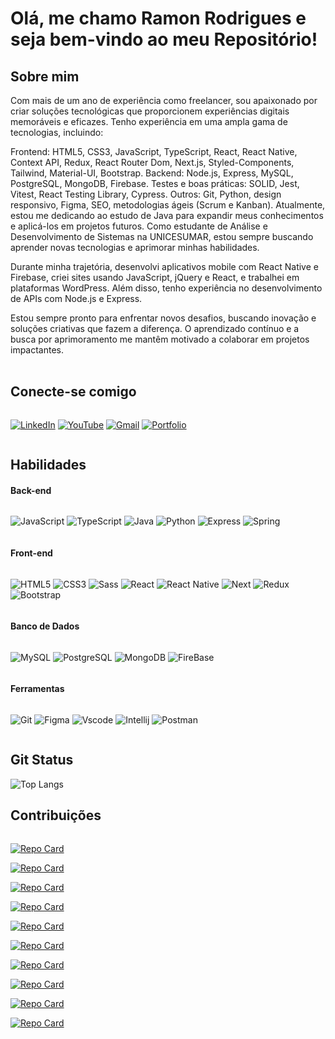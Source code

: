 
# Olá, me chamo Ramon Rodrigues e seja bem-vindo ao meu Repositório!

## Sobre mim
Com mais de um ano de experiência como freelancer, sou apaixonado por criar soluções tecnológicas que proporcionem experiências digitais memoráveis e eficazes. Tenho experiência em uma ampla gama de tecnologias, incluindo:

Frontend: HTML5, CSS3, JavaScript, TypeScript, React, React Native, Context API, Redux, React Router Dom, Next.js, Styled-Components, Tailwind, Material-UI, Bootstrap.
Backend: Node.js, Express, MySQL, PostgreSQL, MongoDB, Firebase.
Testes e boas práticas: SOLID, Jest, Vitest, React Testing Library, Cypress.
Outros: Git, Python, design responsivo, Figma, SEO, metodologias ágeis (Scrum e Kanban).
Atualmente, estou me dedicando ao estudo de Java para expandir meus conhecimentos e aplicá-los em projetos futuros. Como estudante de Análise e Desenvolvimento de Sistemas na UNICESUMAR, estou sempre buscando aprender novas tecnologias e aprimorar minhas habilidades.

Durante minha trajetória, desenvolvi aplicativos mobile com React Native e Firebase, criei sites usando JavaScript, jQuery e React, e trabalhei em plataformas WordPress. Além disso, tenho experiência no desenvolvimento de APIs com Node.js e Express.

Estou sempre pronto para enfrentar novos desafios, buscando inovação e soluções criativas que fazem a diferença. O aprendizado contínuo e a busca por aprimoramento me mantêm motivado a colaborar em projetos impactantes.
</br></br>


## Conecte-se comigo

<div style="display: flex; gap: 1rem" >

 [![LinkedIn](https://img.shields.io/badge/LinkedIn-0077B5?style=for-the-badge&logo=linkedin&logoColor=white)](https://www.linkedin.com/in/ramonrodsouza/)
 [![YouTube](https://img.shields.io/badge/YouTube-FF0000?style=for-the-badge&logo=youtube&logoColor=white)](https://www.youtube.com/@RodSouDev/)
 [![Gmail](https://img.shields.io/badge/Gmail-333333?style=for-the-badge&logo=gmail&logoColor=red)](mailto:SEUGMAIL)
 [![Portfolio](https://img.shields.io/badge/Portfolio-FF5722?style=for-the-badge&logo=todoist&logoColor=white)](https://rodsoudev.com/)
</div>

## Habilidades

<div style="" >
  <h4>Back-end </h4>  
  <span style="display: flex; gap: 1rem">

  ![JavaScript](https://img.shields.io/badge/JavaScript-F7DF1E?style=for-the-badge&logo=javascript&logoColor=black)
  ![TypeScript](https://img.shields.io/badge/TypeScript-007ACC?style=for-the-badge&logo=typescript&logoColor=white)
  ![Java](https://img.shields.io/badge/java-%23ED8B00.svg?style=for-the-badge&logo=openjdk&logoColor=white)
  ![Python](https://img.shields.io/badge/python-3670A0?style=for-the-badge&logo=python&logoColor=ffdd54)
  ![Express](https://img.shields.io/badge/express.js-%23404d59.svg?style=for-the-badge&logo=express&logoColor=%2361DAFB)
  ![Spring](https://img.shields.io/badge/spring-%236DB33F.svg?style=for-the-badge&logo=spring&logoColor=white)

 </span>
 
  <h4>Front-end </h4>
  <span style="display: flex; gap: 1rem">

  ![HTML5](https://img.shields.io/badge/HTML5-E34F26?style=for-the-badge&logo=html5&logoColor=white)
  ![CSS3](https://img.shields.io/badge/CSS3-1572B6?style=for-the-badge&logo=css3&logoColor=white)
  ![Sass](https://img.shields.io/badge/Sass-000?style=for-the-badge&logo=sass)
  ![React](https://img.shields.io/badge/React-0000ff?style=for-the-badge&logo=react&logoColor=61DAFB)
  ![React Native](https://img.shields.io/badge/React_Native-00a2ff?style=for-the-badge&logo=react&logoColor=61DAFB)
  ![Next](https://img.shields.io/badge/Next-black?style=for-the-badge&logo=next.js&logoColor=white)
  ![Redux](https://img.shields.io/badge/redux-%23593d88.svg?style=for-the-badge&logo=redux&logoColor=white)
  ![Bootstrap](https://img.shields.io/badge/-boostrap-0D1117?style=for-the-badge&logo=bootstrap&labelColor=0D1117)

  </span>

  <h4>Banco de Dados</h4>
  <span style="display: flex; gap: 1rem">
  
  ![MySQL](https://img.shields.io/badge/MySQL-00aafF?style=for-the-badge&logo=mysql&logoColor=white)
  ![PostgreSQL](https://img.shields.io/badge/PostgreSQL-000?style=for-the-badge&logo=postgresql)
  ![MongoDB](https://img.shields.io/badge/MongoDB-%234ea94b.svg?style=for-the-badge&logo=mongodb&logoColor=white)
  ![FireBase](https://img.shields.io/badge/firebase-%25234ea94b.svg?style=for-the-badge&logo=firebase&logoColor=white)

  </span>

  <h4>Ferramentas</h4>
  <span style="display: flex; gap: 1rem">
  
  ![Git](https://img.shields.io/badge/GIT-E44C30?style=for-the-badge&logo=git&logoColor=white)
  ![Figma](https://img.shields.io/badge/Figma-696969?style=for-the-badge&logo=figma&logoColor=figma)
  ![Vscode](https://img.shields.io/badge/Vscode-007ACC?style=for-the-badge&logo=visual-studio-code&logoColor=white)
  ![Intellij](https://img.shields.io/badge/Intellij-007ACC?style=for-the-badge&logo=Intellij-IDEA&logoColor=white)
  ![Postman](https://img.shields.io/badge/Postman-FF6C37.svg?style=for-the-badge&logo=Postman&logoColor=white)

  </span>

</div>

## Git Status
![Top Langs](https://github-readme-stats.vercel.app/api/top-langs/?username=RamonRodSou&layout=compact&bg_color=000&border_color=30A3DC&title_color=E94D5F&text_color=FFF)


## Contribuições
<div style="display: flex; flex-wrap: wrap; gap: .2rem; justify-content: flex-start; align-items: center;">
<div style="width: 48%;">

  [![Repo Card](https://github-readme-stats.vercel.app/api/pin/?username=RamonRodSou&repo=OnlyCifra&bg_color=000&border_color=30A3DC&show_icons=true&icon_color=30A3DC&title_color=E94D5F&text_color=FFF)](https://github.com/RamonRodSou/OnlyCifra)

</span>
<span style="width:48%">


  [![Repo Card](https://github-readme-stats.vercel.app/api/pin/?username=RamonRodSou&repo=Cardapio&bg_color=000&border_color=30A3DC&show_icons=true&icon_color=30A3DC&title_color=E94D5F&text_color=FFF)](https://github.com/RamonRodSou/Cardapio)

</span>
<span style="width:48%">


  [![Repo Card](https://github-readme-stats.vercel.app/api/pin/?username=RamonRodSou&repo=MyDebtsWeb&bg_color=000&border_color=30A3DC&show_icons=true&icon_color=30A3DC&title_color=E94D5F&text_color=FFF)](https://github.com/RamonRodSou/MyDebtsWeb)

</span>
<span style="width:48%">


  [![Repo Card](https://github-readme-stats.vercel.app/api/pin/?username=RamonRodSou&repo=Agendamento&bg_color=000&border_color=30A3DC&show_icons=true&icon_color=30A3DC&title_color=E94D5F&text_color=FFF)](https://github.com/RamonRodSou/Agendamento)

</span>
<span style="width:48%">


  [![Repo Card](https://github-readme-stats.vercel.app/api/pin/?username=RamonRodSou&repo=InventoryManager&bg_color=000&border_color=30A3DC&show_icons=true&icon_color=30A3DC&title_color=E94D5F&text_color=FFF)](https://github.com/RamonRodSou/InventoryManager)

</span>
<span style="width:48%">


  [![Repo Card](https://github-readme-stats.vercel.app/api/pin/?username=RamonRodSou&repo=RodSouTec&bg_color=000&border_color=30A3DC&show_icons=true&icon_color=30A3DC&title_color=E94D5F&text_color=FFF)](https://github.com/RamonRodSou/RodSouTec)

</span>
<span style="width:48%">


  [![Repo Card](https://github-readme-stats.vercel.app/api/pin/?username=RamonRodSou&repo=JogoAlvo&bg_color=000&border_color=30A3DC&show_icons=true&icon_color=30A3DC&title_color=E94D5F&text_color=FFF)](https://github.com/RamonRodSou/JogoAlvo)

</span>
<span style="width:48%">


  [![Repo Card](https://github-readme-stats.vercel.app/api/pin/?username=RamonRodSou&repo=Countdown&bg_color=000&border_color=30A3DC&show_icons=true&icon_color=30A3DC&title_color=E94D5F&text_color=FFF)](https://github.com/RamonRodSou/Countdown)

</span>
<span style="width:48%">


  [![Repo Card](https://github-readme-stats.vercel.app/api/pin/?username=RamonRodSou&repo=Calculator&bg_color=000&border_color=30A3DC&show_icons=true&icon_color=30A3DC&title_color=E94D5F&text_color=FFF)](https://github.com/RamonRodSou/Calculator)

</span>
<span style="width:48%">


  [![Repo Card](https://github-readme-stats.vercel.app/api/pin/?username=RamonRodSou&repo=kidflix&bg_color=000&border_color=30A3DC&show_icons=true&icon_color=30A3DC&title_color=E94D5F&text_color=FFF)](https://github.com/RamonRodSou/kidflix)
</span>
</div>
